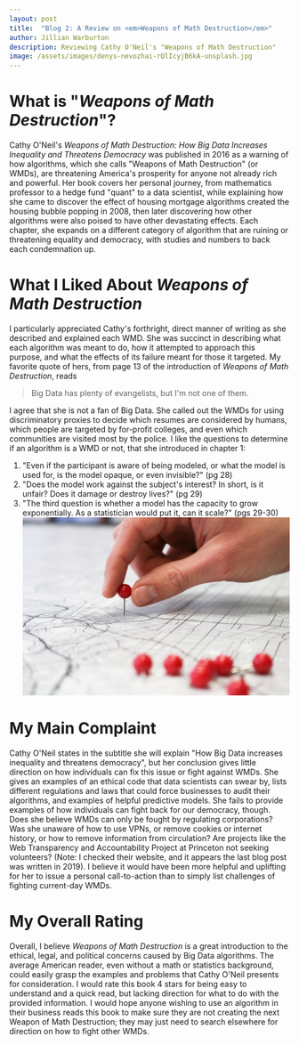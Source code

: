 ```yaml
---
layout: post
title:  "Blog 2: A Review on <em>Weapons of Math Destruction</em>"
author: Jillian Warburton
description: Reviewing Cathy O'Neil's "Weapons of Math Destruction"
image: /assets/images/denys-nevozhai-rQlIcyjB6kA-unsplash.jpg  
---
```


# What is "*Weapons of Math Destruction*"?  

Cathy O'Neil's *Weapons of Math Destruction: How Big Data Increases Inequality and Threatens Democracy* was published in 2016 as a warning of how algorithms, which she calls "Weapons of Math Destruction" (or WMDs), are threatening America's prosperity for anyone not already rich and powerful. Her book covers her personal journey, from mathematics professor to a hedge fund "quant" to a data scientist, while explaining how she came to discover the effect of housing mortgage algorithms created the housing bubble popping in 2008, then later discovering how other algorithms were also poised to have other devastating effects. Each chapter, she expands on a different category of algorithm that are ruining or threatening equality and democracy, with studies and numbers to back each condemnation up.  
  
# What I Liked About *Weapons of Math Destruction*  
 
I particularly appreciated Cathy's forthright, direct manner of writing as she described and explained each WMD. She was succinct in describing what each algorithm was meant to do, how it attempted to approach this purpose, and what the effects of its failure meant for those it targeted. My favorite quote of hers, from page 13 of the introduction of *Weapons of Math Destruction*, reads  
> Big Data has plenty of evangelists, but I'm not one of them.  
  
I agree that she is not a fan of Big Data. She called out the WMDs for using discriminatory proxies to decide which resumes are considered by humans, which people are targeted by for-profit colleges, and even which communities are visited most by the police. I like the questions to determine if an algorithm is a WMD or not, that she introduced in chapter 1:  
1. "Even if the participant is aware of being modeled, or what the model is used for, is the model opaque, or even invisible?" (pg 28)  
2. "Does the model work against the subject's interest? In short, is it unfair? Does it damage or destroy lives?" (pg 29)  
3. "The third question is whether a model has the capacity to grow exponentially. As a statistician would put it, can it scale?" (pgs 29-30)  
![Figure](https://raw.githubusercontent.com/JillianWarburton/my386blog/main/assets/images/geojango-maps-Z8UgB80_46w-unsplash.jpg)

# My Main Complaint  

Cathy O'Neil states in the subtitle she will explain "How Big Data increases inequality and threatens democracy", but her conclusion gives little direction on how individuals can fix this issue or fight against WMDs. She gives an examples of an ethical code that data scientists can swear by, lists different regulations and laws that could force businesses to audit their algorithms, and examples of helpful predictive models. She fails to provide examples of how individuals can fight back for our democracy, though. Does she believe WMDs can only be fought by regulating corporations? Was she unaware of how to use VPNs, or remove cookies or internet history, or how to remove information from circulation? Are projects like the Web Transparency and Accountability Project at Princeton not seeking volunteers? (Note: I checked their website, and it appears the last blog post was written in 2019). I believe it would have been more helpful and uplifting for her to issue a personal call-to-action than to simply list challenges of fighting current-day WMDs.

# My Overall Rating  

Overall, I believe *Weapons of Math Destruction* is a great introduction to the ethical, legal, and political concerns caused by Big Data algorithms. The average American reader, even without a math or statistics background, could easily grasp the examples and problems that Cathy O'Neil presents for consideration. I would rate this book 4 stars for being easy to understand and a quick read, but lacking direction for what to do with the provided information. I would hope anyone wishing to use an algorithm in their business reads this book to make sure they are not creating the next Weapon of Math Destruction; they may just need to search elsewhere for direction on how to fight other WMDs.  
